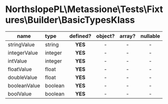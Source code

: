 # NorthslopePL\Metassione\Tests\Fixtures\Builder\BasicTypesKlass

| name | type | defined? | object? | array? | nullable |
| ---- | :--- | :------: | :-----: | :----: | :------: |
| stringValue | string | **YES** | - | - | - |
| integerValue | integer | **YES** | - | - | - |
| intValue | integer | **YES** | - | - | - |
| floatValue | float | **YES** | - | - | - |
| doubleValue | float | **YES** | - | - | - |
| booleanValue | boolean | **YES** | - | - | - |
| boolValue | boolean | **YES** | - | - | - |
